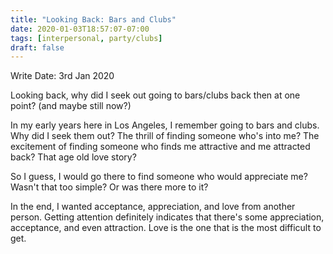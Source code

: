 ```yaml
---
title: "Looking Back: Bars and Clubs"
date: 2020-01-03T18:57:07-07:00
tags: [interpersonal, party/clubs]
draft: false
---
```


Write Date: 3rd Jan 2020

Looking back, why did I seek out going to bars/clubs back then at one point? (and maybe still now?)


In my early years here in Los Angeles, I remember going to bars and clubs. Why did I seek them out? The thrill of finding someone who's into me? The excitement of finding someone who finds me attractive and me attracted back? That age old love story? 

So I guess, I would go there to find someone who would appreciate me? Wasn't that too simple? Or was there more to it? 

In the end, I wanted acceptance, appreciation, and love from another person. Getting attention definitely indicates that there's some appreciation, acceptance, and even attraction. Love is the one that is the most difficult to get. 